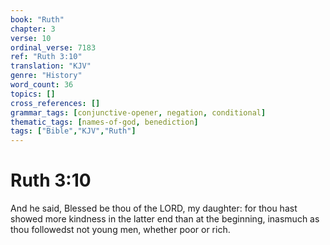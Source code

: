 ```yaml
---
book: "Ruth"
chapter: 3
verse: 10
ordinal_verse: 7183
ref: "Ruth 3:10"
translation: "KJV"
genre: "History"
word_count: 36
topics: []
cross_references: []
grammar_tags: [conjunctive-opener, negation, conditional]
thematic_tags: [names-of-god, benediction]
tags: ["Bible","KJV","Ruth"]
---
```


# Ruth 3:10

And he said, Blessed be thou of the LORD, my daughter: for thou hast showed more kindness in the latter end than at the beginning, inasmuch as thou followedst not young men, whether poor or rich.
